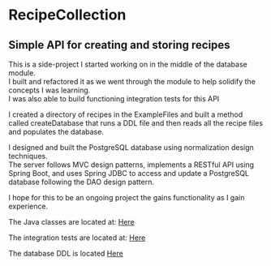 # RecipeCollection
## Simple API for creating and storing recipes

This is a side-project I started working on in the middle of the database module.  
I built and refactored it as we went through the module to help solidify the concepts I was learning.  
I was also able to build functioning integration tests for this API  

I created a directory of recipes in the ExampleFiles and built a method called createDatabase that runs a DDL file and then reads all the recipe files and populates the database.  


I designed and built the PostgreSQL database using normalization design techniques.  
The server follows MVC design patterns, implements a RESTful API using Spring Boot, and uses Spring JDBC to access and update a PostgreSQL database following the DAO design pattern.  

I hope for this to be an ongoing project the gains functionality as I gain experience.  

The Java classes are located at: [Here](recipe-collection-api/src/main/java/com/techelevator/Recipe_Collection/)

The integration tests are located at: [Here](recipe-collection-api/src/test/java/com/techelevator/Recipe_Collection/dao/)

The database DDL is located [Here](recipe-collection-api/src/test/resources/test-data.sql)
